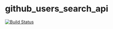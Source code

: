 # github_users_search_api

[![Build Status](https://travis-ci.com/julietezekwe/github_users_search_api.svg?branch=develop)](https://travis-ci.com/julietezekwe/github_users_search_api)
